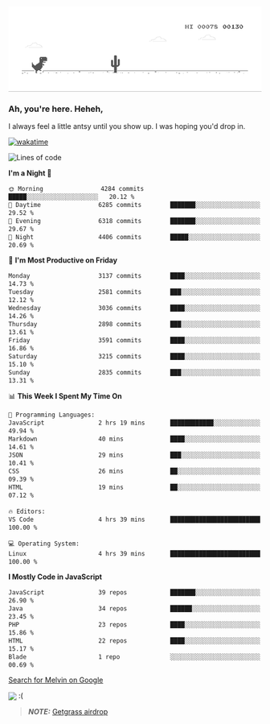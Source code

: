 
<div align="center">
    <img align="center" src="dino.gif">
</div>

### Ah, you're here. Heheh, 
I always feel a little antsy until you show up. I was hoping you'd drop in.

[![wakatime](https://wakatime.com/badge/user/8ad4afa2-1a56-40d1-a949-4663473915b6.svg)](https://wakatime.com/@mrepol742)

<!--START_SECTION:mrepol742-->
![Lines of code](https://img.shields.io/badge/From%20Hello%20World%20I%27ve%20Written-14.6%20million%20lines%20of%20code-blue)

**I'm a Night 🦉** 

```text
🌞 Morning                4284 commits        █████░░░░░░░░░░░░░░░░░░░░   20.12 % 
🌆 Daytime                6285 commits        ███████░░░░░░░░░░░░░░░░░░   29.52 % 
🌃 Evening                6318 commits        ███████░░░░░░░░░░░░░░░░░░   29.67 % 
🌙 Night                  4406 commits        █████░░░░░░░░░░░░░░░░░░░░   20.69 % 
```
📅 **I'm Most Productive on Friday** 

```text
Monday                   3137 commits        ████░░░░░░░░░░░░░░░░░░░░░   14.73 % 
Tuesday                  2581 commits        ███░░░░░░░░░░░░░░░░░░░░░░   12.12 % 
Wednesday                3036 commits        ████░░░░░░░░░░░░░░░░░░░░░   14.26 % 
Thursday                 2898 commits        ███░░░░░░░░░░░░░░░░░░░░░░   13.61 % 
Friday                   3591 commits        ████░░░░░░░░░░░░░░░░░░░░░   16.86 % 
Saturday                 3215 commits        ████░░░░░░░░░░░░░░░░░░░░░   15.10 % 
Sunday                   2835 commits        ███░░░░░░░░░░░░░░░░░░░░░░   13.31 % 
```


📊 **This Week I Spent My Time On** 

```text
💬 Programming Languages: 
JavaScript               2 hrs 19 mins       ████████████░░░░░░░░░░░░░   49.94 % 
Markdown                 40 mins             ████░░░░░░░░░░░░░░░░░░░░░   14.61 % 
JSON                     29 mins             ███░░░░░░░░░░░░░░░░░░░░░░   10.41 % 
CSS                      26 mins             ██░░░░░░░░░░░░░░░░░░░░░░░   09.39 % 
HTML                     19 mins             ██░░░░░░░░░░░░░░░░░░░░░░░   07.12 % 

🔥 Editors: 
VS Code                  4 hrs 39 mins       █████████████████████████   100.00 % 

💻 Operating System: 
Linux                    4 hrs 39 mins       █████████████████████████   100.00 % 
```

**I Mostly Code in JavaScript** 

```text
JavaScript               39 repos            ███████░░░░░░░░░░░░░░░░░░   26.90 % 
Java                     34 repos            ██████░░░░░░░░░░░░░░░░░░░   23.45 % 
PHP                      23 repos            ████░░░░░░░░░░░░░░░░░░░░░   15.86 % 
HTML                     22 repos            ████░░░░░░░░░░░░░░░░░░░░░   15.17 % 
Blade                    1 repo              ░░░░░░░░░░░░░░░░░░░░░░░░░   00.69 % 
```




<!--END_SECTION:mrepol742-->

[Search for Melvin on Google](https://www.google.com/search?q=Melvin+Jones+Repol)

 <img align="center" src="https://media.tenor.com/FPraoiMenNkAAAAM/arch-linux.gif">
 :(



> **_NOTE:_** [Getgrass airdrop](https://app.getgrass.io/register/?referralCode=kUHcrABPjKr-_hS) 

